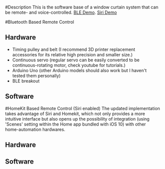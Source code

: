 #Description
This is the software base of a window curtain system that can be remote- and voice-controlled. [BLE Demo](https://www.youtube.com/watch?v=MaTlkfpyjTE). [Siri Demo](https://www.youtube.com/watch?v=MaTlkfpyjTE)


#Bluetooth Based Remote Control
## Hardware
- Timing pulley and belt (I recommend 3D printer replacement accessories for its relative high precision and smaller size.)
- Continuous servo (regular servo can be easily converted to be continuous-rotating motor, check youtube for tutorials.)
- Arduino Uno (other Arduino models should also work but I haven't tested them personally)
- BLE breakout 

## Software



#HomeKit Based Remote Control (Siri enabled)
The updated implementation takes advantage of Siri and Homekit, which not only provides a more intuitive interface but also 
opens up the possibility of integration (using 'Scenes' setting within the Home app bundled with iOS 10) with other home-automation hardwares. 
## Hardware
## Software
